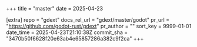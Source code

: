 +++
title = "master"
date = 2025-04-23

[extra]
repo = "gdext"
docs_rel_url = "gdext/master/godot"
pr_url = "https://github.com/godot-rust/gdext"
pr_author = ""
sort_key = 9999-01-01
date_time = 2025-04-23T21:10:38Z
commit_sha = "3470b50f6628f20e63ab4e65857286a382c9f2ca"
+++


